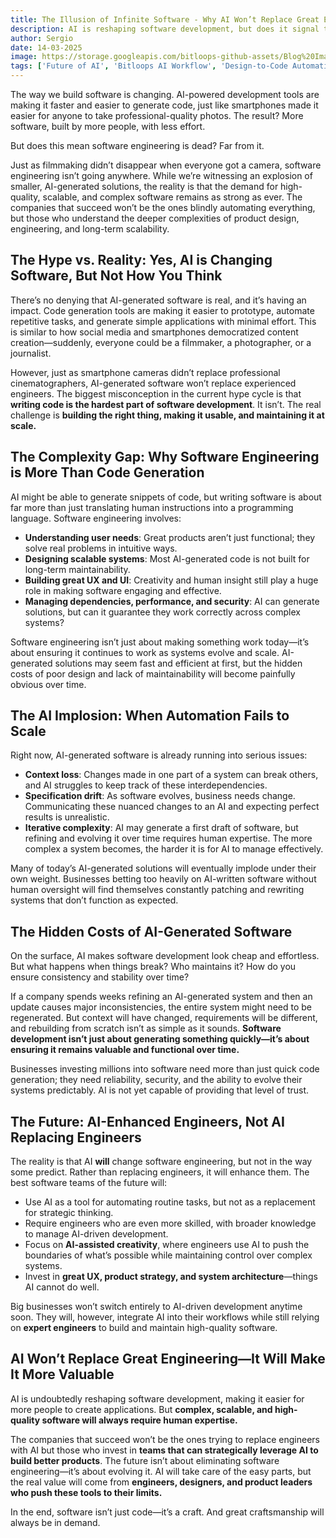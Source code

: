```yaml
---
title: The Illusion of Infinite Software - Why AI Won’t Replace Great Engineering
description: AI is reshaping software development, but does it signal the end of software engineering? This article explores the reality behind AI-generated code, its limitations, and why human expertise in product design, UX, and scalability remains crucial for building high-quality software.
author: Sergio
date: 14-03-2025
image: https://storage.googleapis.com/bitloops-github-assets/Blog%20Images/Maze_of_AI_Code.jpeg
tags: ['Future of AI', 'Bitloops AI Workflow', 'Design-to-Code Automation','AI and Human Collaboration','AI Limitations']
---
```


The way we build software is changing. AI-powered development tools are making it faster and easier to generate code, just like smartphones made it easier for anyone to take professional-quality photos. The result? More software, built by more people, with less effort.

But does this mean software engineering is dead? Far from it.

Just as filmmaking didn’t disappear when everyone got a camera, software engineering isn’t going anywhere. While we’re witnessing an explosion of smaller, AI-generated solutions, the reality is that the demand for high-quality, scalable, and complex software remains as strong as ever. The companies that succeed won’t be the ones blindly automating everything, but those who understand the deeper complexities of product design, engineering, and long-term scalability.

## The Hype vs. Reality: Yes, AI is Changing Software, But Not How You Think

There’s no denying that AI-generated software is real, and it’s having an impact. Code generation tools are making it easier to prototype, automate repetitive tasks, and generate simple applications with minimal effort. This is similar to how social media and smartphones democratized content creation—suddenly, everyone could be a filmmaker, a photographer, or a journalist.

However, just as smartphone cameras didn’t replace professional cinematographers, AI-generated software won’t replace experienced engineers. The biggest misconception in the current hype cycle is that **writing code is the hardest part of software development**. It isn’t. The real challenge is **building the right thing, making it usable, and maintaining it at scale.**

## The Complexity Gap: Why Software Engineering is More Than Code Generation

AI might be able to generate snippets of code, but writing software is about far more than just translating human instructions into a programming language. Software engineering involves:

- **Understanding user needs**: Great products aren’t just functional; they solve real problems in intuitive ways.
- **Designing scalable systems**: Most AI-generated code is not built for long-term maintainability.
- **Building great UX and UI**: Creativity and human insight still play a huge role in making software engaging and effective.
- **Managing dependencies, performance, and security**: AI can generate solutions, but can it guarantee they work correctly across complex systems?

Software engineering isn’t just about making something work today—it’s about ensuring it continues to work as systems evolve and scale. AI-generated solutions may seem fast and efficient at first, but the hidden costs of poor design and lack of maintainability will become painfully obvious over time.

## The AI Implosion: When Automation Fails to Scale

Right now, AI-generated software is already running into serious issues:

- **Context loss**: Changes made in one part of a system can break others, and AI struggles to keep track of these interdependencies.
- **Specification drift**: As software evolves, business needs change. Communicating these nuanced changes to an AI and expecting perfect results is unrealistic.
- **Iterative complexity**: AI may generate a first draft of software, but refining and evolving it over time requires human expertise. The more complex a system becomes, the harder it is for AI to manage effectively.

Many of today’s AI-generated solutions will eventually implode under their own weight. Businesses betting too heavily on AI-written software without human oversight will find themselves constantly patching and rewriting systems that don’t function as expected.

## The Hidden Costs of AI-Generated Software

On the surface, AI makes software development look cheap and effortless. But what happens when things break? Who maintains it? How do you ensure consistency and stability over time?

If a company spends weeks refining an AI-generated system and then an update causes major inconsistencies, the entire system might need to be regenerated. But context will have changed, requirements will be different, and rebuilding from scratch isn’t as simple as it sounds. **Software development isn’t just about generating something quickly—it’s about ensuring it remains valuable and functional over time.**

Businesses investing millions into software need more than just quick code generation; they need reliability, security, and the ability to evolve their systems predictably. AI is not yet capable of providing that level of trust.

## The Future: AI-Enhanced Engineers, Not AI Replacing Engineers

The reality is that AI **will** change software engineering, but not in the way some predict. Rather than replacing engineers, it will enhance them. The best software teams of the future will:

- Use AI as a tool for automating routine tasks, but not as a replacement for strategic thinking.
- Require engineers who are even more skilled, with broader knowledge to manage AI-driven development.
- Focus on **AI-assisted creativity**, where engineers use AI to push the boundaries of what’s possible while maintaining control over complex systems.
- Invest in **great UX, product strategy, and system architecture**—things AI cannot do well.

Big businesses won’t switch entirely to AI-driven development anytime soon. They will, however, integrate AI into their workflows while still relying on **expert engineers** to build and maintain high-quality software.

## AI Won’t Replace Great Engineering—It Will Make It More Valuable

AI is undoubtedly reshaping software development, making it easier for more people to create applications. But **complex, scalable, and high-quality software will always require human expertise.**

The companies that succeed won’t be the ones trying to replace engineers with AI but those who invest in **teams that can strategically leverage AI to build better products**. The future isn’t about eliminating software engineering—it’s about evolving it. AI will take care of the easy parts, but the real value will come from **engineers, designers, and product leaders who push these tools to their limits.**

In the end, software isn’t just code—it’s a craft. And great craftsmanship will always be in demand.